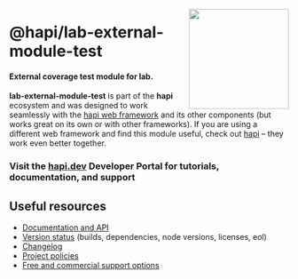 <a href="https://hapi.dev"><img src="https://raw.githubusercontent.com/hapijs/assets/master/images/family.png" width="180px" align="right" /></a>

# @hapi/lab-external-module-test

#### External coverage test module for lab.

**lab-external-module-test** is part of the **hapi** ecosystem and was designed to work seamlessly with the [hapi web framework](https://hapi.dev) and its other components (but works great on its own or with other frameworks). If you are using a different web framework and find this module useful, check out [hapi](https://hapi.dev) – they work even better together.

### Visit the [hapi.dev](https://hapi.dev) Developer Portal for tutorials, documentation, and support

## Useful resources

- [Documentation and API](https://hapi.dev/family/lab-external-module-test/)
- [Version status](https://hapi.dev/resources/status/#lab-external-module-test) (builds, dependencies, node versions, licenses, eol)
- [Changelog](https://hapi.dev/family/lab-external-module-test/changelog/)
- [Project policies](https://hapi.dev/policies/)
- [Free and commercial support options](https://hapi.dev/support/)
